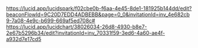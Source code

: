 https://lucid.app/lucidspark/f02cbe0b-f6aa-4e45-8de1-181925b144dd/edit?beaconFlowId=9C20D7EDD4ADBEBB&page=0_0&invitationId=inv_4e682cb9-7a08-4e9c-b699-669af5ed708c#
https://lucid.app/lucidchart/38026034-26d8-4930-b8e7-2e67b5296b34/edit?invitationId=inv_70331f59-3ed6-4a60-ae4f-a932d7e17cd5
